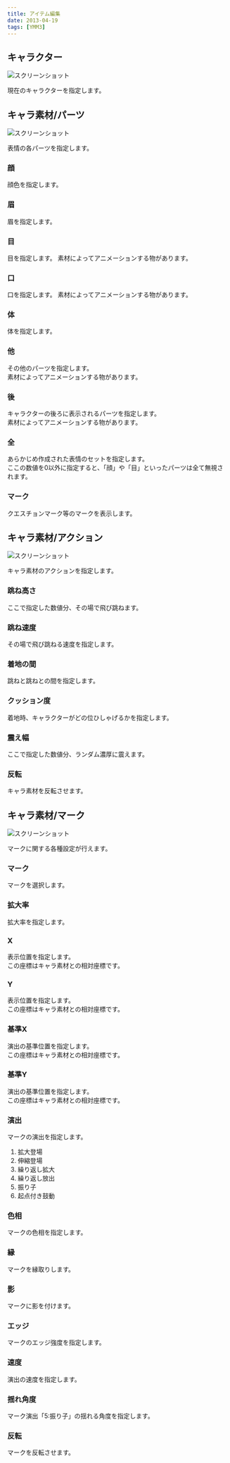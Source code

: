 ```yaml
---
title: アイテム編集
date: 2013-04-19
tags: [YMM3]
---
```

## キャラクター
![スクリーンショット](h2013419141533737-1.jpg)

現在のキャラクターを指定します。

## キャラ素材/パーツ
![スクリーンショット](h2013419141533737-2.jpg)

表情の各パーツを指定します。

### 顔
顔色を指定します。

### 眉
眉を指定します。

### 目
目を指定します。
素材によってアニメーションする物があります。

### 口
口を指定します。
素材によってアニメーションする物があります。

### 体
体を指定します。

### 他
その他のパーツを指定します。  
素材によってアニメーションする物があります。

### 後
キャラクターの後ろに表示されるパーツを指定します。  
素材によってアニメーションする物があります。

### 全
あらかじめ作成された表情のセットを指定します。  
ここの数値を0以外に指定すると、「顔」や「目」といったパーツは全て無視されます。

### マーク
クエスチョンマーク等のマークを表示します。

## キャラ素材/アクション
![スクリーンショット](h2013419141533737-3.jpg)

キャラ素材のアクションを指定します。

### 跳ね高さ
ここで指定した数値分、その場で飛び跳ねます。

### 跳ね速度
その場で飛び跳ねる速度を指定します。

### 着地の間
跳ねと跳ねとの間を指定します。

### クッション度
着地時、キャラクターがどの位ひしゃげるかを指定します。

### 震え幅
ここで指定した数値分、ランダム濃厚に震えます。

### 反転
キャラ素材を反転させます。

## キャラ素材/マーク
![スクリーンショット](h2013419141533737-4.jpg)

マークに関する各種設定が行えます。

### マーク
マークを選択します。

### 拡大率
拡大率を指定します。

### X
表示位置を指定します。  
この座標はキャラ素材との相対座標です。

### Y
表示位置を指定します。  
この座標はキャラ素材との相対座標です。

### 基準X
演出の基準位置を指定します。  
この座標はキャラ素材との相対座標です。

### 基準Y
演出の基準位置を指定します。  
この座標はキャラ素材との相対座標です。

### 演出
マークの演出を指定します。

1. 拡大登場
2. 伸縮登場
3. 繰り返し拡大
4. 繰り返し放出
5. 振り子
6. 起点付き鼓動

### 色相
マークの色相を指定します。

### 縁
マークを縁取りします。

### 影
マークに影を付けます。

### エッジ
マークのエッジ強度を指定します。

### 速度
演出の速度を指定します。

### 揺れ角度
マーク演出「5:振り子」の揺れる角度を指定します。

### 反転
マークを反転させます。
